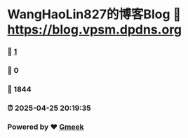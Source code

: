 # WangHaoLin827的博客Blog :link: https://blog.vpsm.dpdns.org
### :page_facing_up: [1](https://WangHaoLin827.github.io/tag.html) 
### :speech_balloon: 0 
### :hibiscus: 1844 
### :alarm_clock: 2025-04-25 20:19:35 
### Powered by :heart: [Gmeek](https://github.com/Meekdai/Gmeek)
